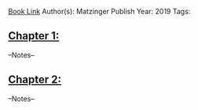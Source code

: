 
[Book Link]()
Author(s): Matzinger
Publish Year: 2019
Tags:

## <u>Chapter 1: </u>
–Notes–


## <u>Chapter 2:</u>
–Notes–